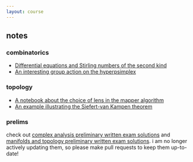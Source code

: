 ```yaml
---
layout: course
---
```


## notes

### combinatorics

- [Differential equations and Stirling numbers of the second kind](https://trevorkarn.github.io/assets/Stirling2-gfs.pdf)
- [An interesting group action on the hyperpsimplex](https://trevorkarn.github.io/assets/Hypersimplex-action.pdf)

### topology

- [A notebook about the choice of lens in the mapper algorithm](https://colab.research.google.com/drive/1sQKOUVWTTpKASv_OUjBwpaWunYjjJ7rR?usp=sharing)
- [An example illustrating the Siefert-van Kampen theorem](https://trevorkarn.github.io/assets/svk-example.pdf)


### prelims 

check out [complex analysis preliminary written exam solutions](https://github.com/trevorkarn/umn-complex-prelim) and 
[manifolds and topology preliminary written exam solutions](https://github.com/trevorkarn/umn-topology-prelim). 
i am no longer actively updating them, so please make pull requests to keep them up-to-date!
